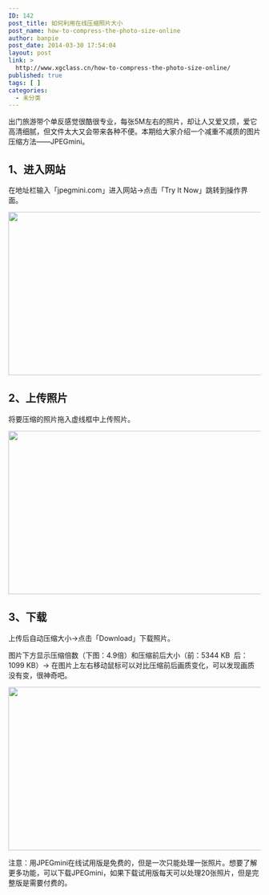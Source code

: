 ```yaml
---
ID: 142
post_title: 如何利用在线压缩照片大小
post_name: how-to-compress-the-photo-size-online
author: banpie
post_date: 2014-03-30 17:54:04
layout: post
link: >
  http://www.xgclass.cn/how-to-compress-the-photo-size-online/
published: true
tags: [ ]
categories:
  - 未分类
---
```

出门旅游带个单反感觉很酷很专业，每张5M左右的照片，却让人又爱又烦，爱它高清细腻，但文件太大又会带来各种不便。本期给大家介绍一个减重不减质的图片压缩方法——JPEGmini。

## 1、进入网站

在地址栏输入「jpegmini.com」进入网站->点击「Try It Now」跳转到操作界面。

<img class="alignnone size-full wp-image-748" src="http://www.xgclass.cn/wp-content/uploads/2018/11/0-49.jpg" width="620" height="326" alt="" />

## 2、上传照片

将要压缩的照片拖入虚线框中上传照片。

<img class="alignnone size-full wp-image-749" src="http://www.xgclass.cn/wp-content/uploads/2018/11/0-50.jpg" width="620" height="326" alt="" />

## 3、下载

上传后自动压缩大小->点击「Download」下载照片。

图片下方显示压缩倍数（下图：4.9倍）和压缩前后大小（前：5344 KB  后：1099 KB）-> 在图片上左右移动鼠标可以对比压缩前后画质变化，可以发现画质没有变，很神奇吧。

<img class="alignnone size-full wp-image-750" src="http://www.xgclass.cn/wp-content/uploads/2018/11/0-51.jpg" width="620" height="326" alt="" />

注意：用JPEGmini在线试用版是免费的，但是一次只能处理一张照片。想要了解更多功能，可以下载JPEGmini，如果下载试用版每天可以处理20张照片，但是完整版是需要付费的。